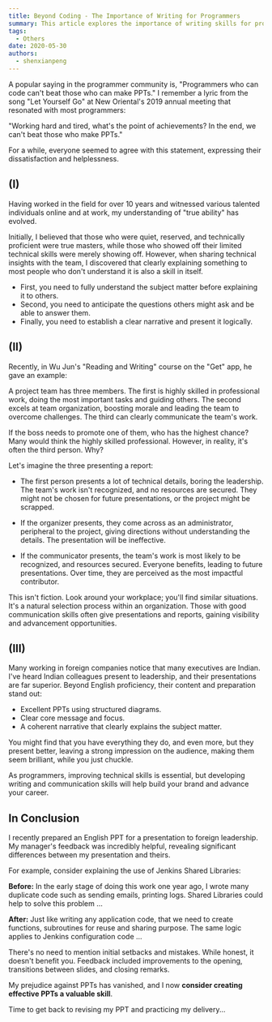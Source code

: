 ```yaml
---
title: Beyond Coding - The Importance of Writing for Programmers
summary: This article explores the importance of writing skills for programmers, highlighting the role of communication and expression in career advancement, and sharing personal experiences and insights on writing.
tags:
  - Others
date: 2020-05-30
authors:
  - shenxianpeng
---
```


A popular saying in the programmer community is, "Programmers who can code can't beat those who can make PPTs."  I remember a lyric from the song "Let Yourself Go" at New Oriental's 2019 annual meeting that resonated with most programmers:

"Working hard and tired, what's the point of achievements? In the end, we can't beat those who make PPTs."

For a while, everyone seemed to agree with this statement, expressing their dissatisfaction and helplessness.


## (I)

Having worked in the field for over 10 years and witnessed various talented individuals online and at work, my understanding of "true ability" has evolved.

Initially, I believed that those who were quiet, reserved, and technically proficient were true masters, while those who showed off their limited technical skills were merely showing off. However, when sharing technical insights with the team, I discovered that clearly explaining something to most people who don't understand it is also a skill in itself.

* First, you need to fully understand the subject matter before explaining it to others.
* Second, you need to anticipate the questions others might ask and be able to answer them.
* Finally, you need to establish a clear narrative and present it logically.


## (II)

Recently, in Wu Jun's "Reading and Writing" course on the "Get" app, he gave an example:

A project team has three members. The first is highly skilled in professional work, doing the most important tasks and guiding others. The second excels at team organization, boosting morale and leading the team to overcome challenges. The third can clearly communicate the team's work.

If the boss needs to promote one of them, who has the highest chance?  Many would think the highly skilled professional. However, in reality, it's often the third person. Why?

Let's imagine the three presenting a report:

* The first person presents a lot of technical details, boring the leadership.  The team's work isn't recognized, and no resources are secured.  They might not be chosen for future presentations, or the project might be scrapped.

* If the organizer presents, they come across as an administrator, peripheral to the project, giving directions without understanding the details. The presentation will be ineffective.

* If the communicator presents, the team's work is most likely to be recognized, and resources secured. Everyone benefits, leading to future presentations. Over time, they are perceived as the most impactful contributor.

This isn't fiction. Look around your workplace; you'll find similar situations.  It's a natural selection process within an organization.  Those with good communication skills often give presentations and reports, gaining visibility and advancement opportunities.


## (III)

Many working in foreign companies notice that many executives are Indian. I've heard Indian colleagues present to leadership, and their presentations are far superior.  Beyond English proficiency, their content and preparation stand out:

* Excellent PPTs using structured diagrams.
* Clear core message and focus.
* A coherent narrative that clearly explains the subject matter.

You might find that you have everything they do, and even more, but they present better, leaving a strong impression on the audience, making them seem brilliant, while you just chuckle.

As programmers, improving technical skills is essential, but developing writing and communication skills will help build your brand and advance your career.


## In Conclusion

I recently prepared an English PPT for a presentation to foreign leadership. My manager's feedback was incredibly helpful, revealing significant differences between my presentation and theirs.

For example, consider explaining the use of Jenkins Shared Libraries:

**Before:** In the early stage of doing this work one year ago, I wrote many duplicate code such as sending emails, printing logs. Shared Libraries could help to solve this problem ...

**After:** Just like writing any application code, that we need to create functions, subroutines for reuse and sharing purpose. The same logic applies to Jenkins configuration code ...

There's no need to mention initial setbacks and mistakes. While honest, it doesn't benefit you. Feedback included improvements to the opening, transitions between slides, and closing remarks.

My prejudice against PPTs has vanished, and I now **consider creating effective PPTs a valuable skill**.

Time to get back to revising my PPT and practicing my delivery...

